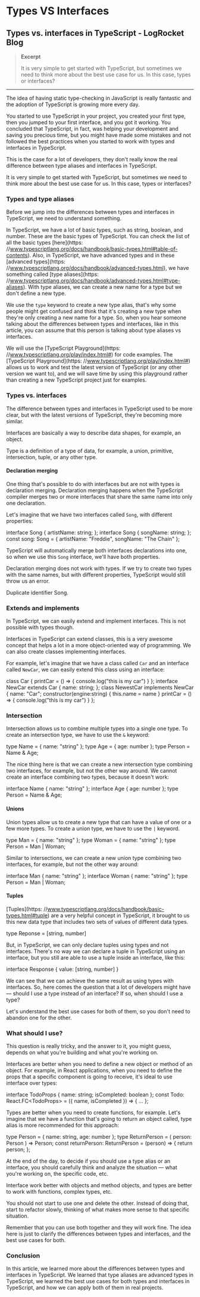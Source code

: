 # Types VS Interfaces

## Types vs. interfaces in TypeScript - LogRocket Blog

> **Excerpt**
>
> It is very simple to get started with TypeScript, but sometimes we need to think more about the best use case for us. In this case, types or interfaces?

---

The idea of having static type-checking in JavaScript is really fantastic and the adoption of TypeScript is growing more every day.

You started to use TypeScript in your project, you created your first type, then you jumped to your first interface, and you got it working. You concluded that TypeScript, in fact, was helping your development and saving you precious time, but you might have made some mistakes and not followed the best practices when you started to work with types and interfaces in TypeScript.

This is the case for a lot of developers, they don't really know the real difference between type aliases and interfaces in TypeScript.

It is very simple to get started with TypeScript, but sometimes we need to think more about the best use case for us. In this case, types or interfaces?

### Types and type aliases

Before we jump into the differences between types and interfaces in TypeScript, we need to understand something.

In TypeScript, we have a lot of basic types, such as string, boolean, and number. These are the basic types of TypeScript. You can check the list of all the basic types [here](https:
//www.typescriptlang.org/docs/handbook/basic-types.html#table-of-contents). Also, in TypeScript, we have advanced types and in these [advanced types](https:
//www.typescriptlang.org/docs/handbook/advanced-types.html), we have something called [type aliases](https:
//www.typescriptlang.org/docs/handbook/advanced-types.html#type-aliases). With type aliases, we can create a new name for a type but we don't define a new type.

We use the `type` keyword to create a new type alias, that's why some people might get confused and think that it's creating a new type when they're only creating a new name for a type. So, when you hear someone talking about the differences between types and interfaces, like in this article, you can assume that this person is talking about type aliases vs interfaces.

We will use the [TypeScript Playground](https:
//www.typescriptlang.org/play/index.html#) for code examples. The [TypeScript Playground](https:
//www.typescriptlang.org/play/index.html#) allows us to work and test the latest version of TypeScript (or any other version we want to), and we will save time by using this playground rather than creating a new TypeScript project just for examples.

### Types vs. interfaces

The difference between types and interfaces in TypeScript used to be more clear, but with the latest versions of TypeScript, they're becoming more similar.

Interfaces are basically a way to describe data shapes, for example, an object.

Type is a definition of a type of data, for example, a union, primitive, intersection, tuple, or any other type.

#### Declaration merging

One thing that's possible to do with interfaces but are not with types is declaration merging. Declaration merging happens when the TypeScript compiler merges two or more interfaces that share the same name into only one declaration.

Let's imagine that we have two interfaces called `Song`, with different properties:

interface Song { artistName: string; }; interface Song { songName: string; };
const song: Song = { artistName: "Freddie", songName: "The Chain" };

TypeScript will automatically merge both interfaces declarations into one, so when we use this `Song` interface, we'll have both properties.

Declaration merging does not work with types. If we try to create two types with the same names, but with different properties, TypeScript would still throw us an error.

Duplicate identifier Song.

### Extends and implements

In TypeScript, we can easily extend and implement interfaces. This is not possible with types though.

Interfaces in TypeScript can extend classes, this is a very awesome concept that helps a lot in a more object-oriented way of programming. We can also create classes implementing interfaces.

For example, let's imagine that we have a class called `Car` and an interface called `NewCar`, we can easily extend this class using an interface:

class Car { printCar = () => { console.log("this is my car") } }; interface NewCar extends Car { name: string; }; class NewestCar implements NewCar { name: "Car";
constructor(engine:string) { this.name = name } printCar = () => { console.log("this is my car") } };

### Intersection

Intersection allows us to combine multiple types into a single one type. To create an intersection type, we have to use the `&` keyword:

type Name = { name: "string" }; type Age = { age: number }; type Person = Name & Age;

The nice thing here is that we can create a new intersection type combining two interfaces, for example, but not the other way around. We cannot create an interface combining two types, because it doesn't work:

interface Name { name: "string" }; interface Age { age: number }; type Person = Name & Age;

#### Unions

Union types allow us to create a new type that can have a value of one or a few more types. To create a union type, we have to use the `|` keyword.

type Man = { name: "string" }; type Woman = { name: "string" }; type Person = Man | Woman;

Similar to intersections, we can create a new union type combining two interfaces, for example, but not the other way around:

interface Man { name: "string" }; interface Woman { name: "string" }; type Person = Man | Woman;

#### Tuples

[Tuples](https:
//www.typescriptlang.org/docs/handbook/basic-types.html#tuple) are a very helpful concept in TypeScript, it brought to us this new data type that includes two sets of values of different data types.

type Reponse = \[string, number]

But, in TypeScript, we can only declare tuples using types and not interfaces. There's no way we can declare a tuple in TypeScript using an interface, but you still are able to use a tuple inside an interface, like this:

interface Response { value: \[string, number] }

We can see that we can achieve the same result as using types with interfaces. So, here comes the question that a lot of developers might have — should I use a type instead of an interface? If so, when should I use a type?

Let's understand the best use cases for both of them, so you don't need to abandon one for the other.

### What should I use?

This question is really tricky, and the answer to it, you might guess, depends on what you're building and what you're working on.

Interfaces are better when you need to define a new object or method of an object. For example, in React applications, when you need to define the props that a specific component is going to receive, it's ideal to use interface over types:

interface TodoProps { name: string; isCompleted: boolean };
const Todo: React.FC\<TodoProps> = ({ name, isCompleted }) => { ... };

Types are better when you need to create functions, for example. Let's imagine that we have a function that's going to return an object called, type alias is more recommended for this approach:

type Person = { name: string, age: number }; type ReturnPerson = ( person: Person ) => Person;
const returnPerson: ReturnPerson = (person) => { return person; };

At the end of the day, to decide if you should use a type alias or an interface, you should carefully think and analyze the situation — what you're working on, the specific code, etc.

Interface work better with objects and method objects, and types are better to work with functions, complex types, etc.

You should not start to use one and delete the other. Instead of doing that, start to refactor slowly, thinking of what makes more sense to that specific situation.

Remember that you can use both together and they will work fine. The idea here is just to clarify the differences between types and interfaces, and the best use cases for both.

### Conclusion

In this article, we learned more about the differences between types and interfaces in TypeScript. We learned that type aliases are advanced types in TypeScript, we learned the best use cases for both types and interfaces in TypeScript, and how we can apply both of them in real projects.

###
